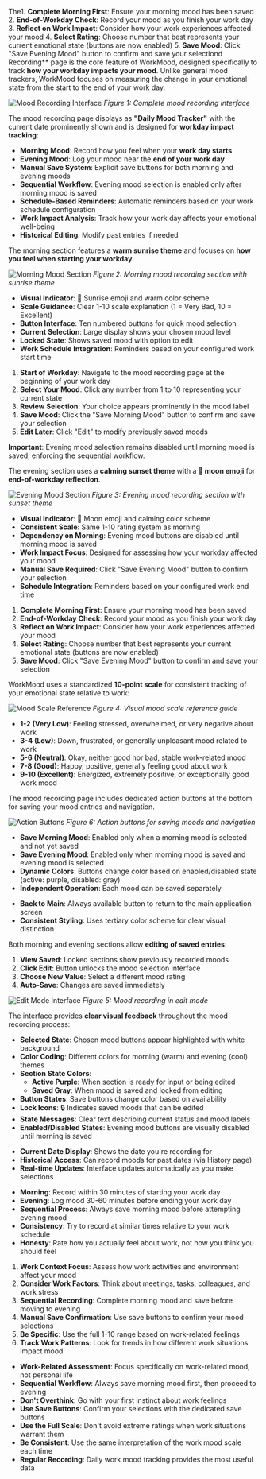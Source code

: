 <!-- (dl (section-meta (title Recording Your Mood))) -->

The1. **Complete Morning First**: Ensure your morning mood has been saved
2. **End-of-Workday Check**: Record your mood as you finish your work day
3. **Reflect on Work Impact**: Consider how your work experiences affected your mood
4. **Select Rating**: Choose number that best represents your current emotional state (buttons are now enabled)
5. **Save Mood**: Click "Save Evening Mood" button to confirm and save your selectiond Recording** page is the core feature of WorkMood, designed specifically to track **how your workday impacts your mood**. Unlike general mood trackers, WorkMood focuses on measuring the change in your emotional state from the start to the end of your work day.

![Mood Recording Interface](./images/mood-recording-main.png)
*Figure 1: Complete mood recording interface*

<!-- (dl (# Page Overview)) -->

The mood recording page displays as **"Daily Mood Tracker"** with the current date prominently shown and is designed for **workday impact tracking**:

- **Morning Mood**: Record how you feel when your **work day starts**
- **Evening Mood**: Log your mood near the **end of your work day**
- **Manual Save System**: Explicit save buttons for both morning and evening moods
- **Sequential Workflow**: Evening mood selection is enabled only after morning mood is saved
- **Schedule-Based Reminders**: Automatic reminders based on your work schedule configuration
- **Work Impact Analysis**: Track how your work day affects your emotional well-being
- **Historical Editing**: Modify past entries if needed

<!-- (dl (# Morning Mood Section)) -->

The morning section features a **warm sunrise theme** and focuses on **how you feel when starting your workday**.

![Morning Mood Section](./images/mood-recording-morning.png)
*Figure 2: Morning mood recording section with sunrise theme*

<!-- (dl (## Morning Mood Features)) -->

- **Visual Indicator**: 🌅 Sunrise emoji and warm color scheme
- **Scale Guidance**: Clear 1-10 scale explanation (1 = Very Bad, 10 = Excellent)
- **Button Interface**: Ten numbered buttons for quick mood selection
- **Current Selection**: Large display shows your chosen mood level
- **Locked State**: Shows saved mood with option to edit
- **Work Schedule Integration**: Reminders based on your configured work start time

<!-- (dl (## Morning Mood Recording Process)) -->

1. **Start of Workday**: Navigate to the mood recording page at the beginning of your work day
2. **Select Your Mood**: Click any number from 1 to 10 representing your current state
3. **Review Selection**: Your choice appears prominently in the mood label
4. **Save Mood**: Click the "Save Morning Mood" button to confirm and save your selection
5. **Edit Later**: Click "Edit" to modify previously saved moods

**Important**: Evening mood selection remains disabled until morning mood is saved, enforcing the sequential workflow.

<!-- (dl (# Evening Mood Section)) -->

The evening section uses a **calming sunset theme** with a **🌙 moon emoji** for **end-of-workday reflection**.

![Evening Mood Section](./images/mood-recording-evening.png)
*Figure 3: Evening mood recording section with sunset theme*

<!-- (dl (## Evening Mood Features)) -->

- **Visual Indicator**: 🌙 Moon emoji and calming color scheme
- **Consistent Scale**: Same 1-10 rating system as morning
- **Dependency on Morning**: Evening mood buttons are disabled until morning mood is saved
- **Work Impact Focus**: Designed for assessing how your workday affected your mood
- **Manual Save Required**: Click "Save Evening Mood" button to confirm your selection
- **Schedule Integration**: Reminders based on your configured work end time

<!-- (dl (## Evening Recording Process)) -->

1. **Complete Morning First**: Ensure your morning mood has been saved
2. **End-of-Workday Check**: Record your mood as you finish your work day
3. **Reflect on Work Impact**: Consider how your work experiences affected your mood
4. **Select Rating**: Choose number that best represents your current emotional state (buttons are now enabled)
5. **Save Mood**: Click "Save Evening Mood" button to confirm and save your selection

<!-- (dl (# Mood Scale Guide)) -->

WorkMood uses a standardized **10-point scale** for consistent tracking of your emotional state relative to work:

![Mood Scale Reference](./images/mood-scale-guide.png)
*Figure 4: Visual mood scale reference guide*

<!-- (dl (## Scale Breakdown)) -->

- **1-2 (Very Low)**: Feeling stressed, overwhelmed, or very negative about work
- **3-4 (Low)**: Down, frustrated, or generally unpleasant mood related to work
- **5-6 (Neutral)**: Okay, neither good nor bad, stable work-related mood
- **7-8 (Good)**: Happy, positive, generally feeling good about work
- **9-10 (Excellent)**: Energized, extremely positive, or exceptionally good work mood

<!-- (dl (# Action Buttons Section)) -->

The mood recording page includes dedicated action buttons at the bottom for saving your mood entries and navigation.

![Action Buttons](./images/action-buttons-section.png)
*Figure 6: Action buttons for saving moods and navigation*

<!-- (dl (## Save Buttons)) -->

- **Save Morning Mood**: Enabled only when a morning mood is selected and not yet saved
- **Save Evening Mood**: Enabled only when morning mood is saved and evening mood is selected
- **Dynamic Colors**: Buttons change color based on enabled/disabled state (active: purple, disabled: gray)
- **Independent Operation**: Each mood can be saved separately

<!-- (dl (## Navigation Button)) -->

- **Back to Main**: Always available button to return to the main application screen
- **Consistent Styling**: Uses tertiary color scheme for clear visual distinction

<!-- (dl (# Advanced Features)) -->

<!-- (dl (## Edit Saved Moods)) -->

Both morning and evening sections allow **editing of saved entries**:

1. **View Saved**: Locked sections show previously recorded moods
2. **Click Edit**: Button unlocks the mood selection interface
3. **Choose New Value**: Select a different mood rating
4. **Auto-Save**: Changes are saved immediately

![Edit Mode Interface](./images/mood-recording-edit-mode.png)
*Figure 5: Mood recording in edit mode*

<!-- (dl (## Visual Feedback)) -->

The interface provides **clear visual feedback** throughout the mood recording process:

- **Selected State**: Chosen mood buttons appear highlighted with white background
- **Color Coding**: Different colors for morning (warm) and evening (cool) themes
- **Section State Colors**:
  - **Active Purple**: When section is ready for input or being edited
  - **Saved Gray**: When mood is saved and locked from editing
- **Button States**: Save buttons change color based on availability
- **Lock Icons**: 🔒 Indicates saved moods that can be edited
- **State Messages**: Clear text describing current status and mood labels
- **Enabled/Disabled States**: Evening mood buttons are visually disabled until morning is saved

<!-- (dl (## Date Navigation)) -->

- **Current Date Display**: Shows the date you're recording for
- **Historical Access**: Can record moods for past dates (via History page)
- **Real-time Updates**: Interface updates automatically as you make selections

<!-- (dl (# Best Practices)) -->

<!-- (dl (## Timing Recommendations)) -->

- **Morning**: Record within 30 minutes of starting your work day
- **Evening**: Log mood 30-60 minutes before ending your work day
- **Sequential Process**: Always save morning mood before attempting evening mood
- **Consistency**: Try to record at similar times relative to your work schedule
- **Honesty**: Rate how you actually feel about work, not how you think you should feel

<!-- (dl (## Effective Work Mood Tracking)) -->

1. **Work Context Focus**: Assess how work activities and environment affect your mood
2. **Consider Work Factors**: Think about meetings, tasks, colleagues, and work stress
3. **Sequential Recording**: Complete morning mood and save before moving to evening
4. **Manual Save Confirmation**: Use save buttons to confirm your mood selections
5. **Be Specific**: Use the full 1-10 range based on work-related feelings
6. **Track Work Patterns**: Look for trends in how different work situations impact mood

<!-- (dl (## Data Quality Tips)) -->

- **Work-Related Assessment**: Focus specifically on work-related mood, not personal life
- **Sequential Workflow**: Always save morning mood first, then proceed to evening
- **Don't Overthink**: Go with your first instinct about work feelings
- **Use Save Buttons**: Confirm your selections with the dedicated save buttons
- **Use the Full Scale**: Don't avoid extreme ratings when work situations warrant them
- **Be Consistent**: Use the same interpretation of the work mood scale each time
- **Regular Recording**: Daily work mood tracking provides the most useful data
